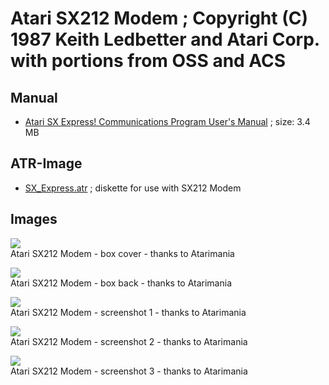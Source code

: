 # Atari SX212 Modem ; Copyright (C) 1987 Keith Ledbetter and Atari Corp. with portions from OSS and ACS  
## Manual  
- [Atari SX Express! Communications Program User's Manual](attachments/Atari_SX_Express_Communications_Program_User_s_Manual.pdf) ; size: 3.4 MB  
## ATR-Image  
- [SX_Express.atr](attachments/SX_Express.atr) ; diskette for use with SX212 Modem  
## Images  
![](attachments/sx_express_d7.jpg)  
Atari SX212 Modem - box cover - thanks to Atarimania  
  
![](attachments/sx_express_d7_2.jpg)  
Atari SX212 Modem - box back - thanks to Atarimania  
  
![](attachments/sx_express.gif)  
Atari SX212 Modem - screenshot 1 - thanks to Atarimania  
  
![](attachments/sx_express_3.gif)  
Atari SX212 Modem - screenshot 2 - thanks to Atarimania  
  
![](attachments/sx_express_2.gif)  
Atari SX212 Modem - screenshot 3 - thanks to Atarimania  
